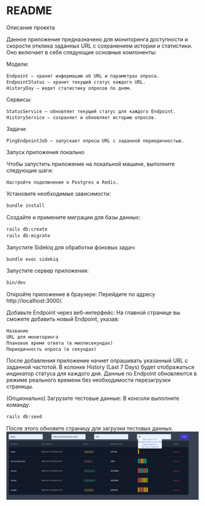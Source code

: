 # README
Описание проекта

Данное приложение предназначено для мониторинга доступности и скорости отклика заданных URL с сохранением истории и 
статистики. Оно включает в себя следующие основные компоненты:

Модели:

    Endpoint — хранит информацию об URL и параметрах опроса.
    EndpointStatus — хранит текущий статус каждого URL.
    HistoryDay — ведет статистику опросов по дням.

Сервисы:

    StatusService — обновляет текущий статус для каждого Endpoint.
    HistoryService — сохраняет и обновляет историю опросов.

Задачи:

    PingEndpointJob — запускает опросы URL с заданной периодичностью.

Запуск приложения локально

Чтобы запустить приложение на локальной машине, выполните следующие шаги:

    Настройте подключение к Postgres и Redis.

Установите необходимые зависимости:

```bash
bundle install
```

Создайте и примените миграции для базы данных:

```bash
rails db:create
rails db:migrate
```

Запустите Sidekiq для обработки фоновых задач:

```bash
bundle exec sidekiq
```

Запустите сервер приложения:

```bash
bin/dev
```

Откройте приложение в браузере: Перейдите по адресу http://localhost:3000/.

Добавьте Endpoint через веб-интерфейс: На главной странице вы сможете добавить новый Endpoint, указав:

    Название
    URL для мониторинга
    Плановое время ответа (в миллисекундах)
    Периодичность опроса (в секундах)

После добавления приложение начнет опрашивать указанный URL с заданной частотой. 
В колонке History (Last 7 Days) будет отображаться индикатор статуса для каждого дня. 
Данные по Endpoint обновляются в режиме реального времени без необходимости перезагрузки 
страницы.

(Опционально) Загрузите тестовые данные: В консоли выполните команду:

```bash
rails db:seed
```
После этого обновите страницу для загрузки тестовых данных.
![img.png](img.png)
